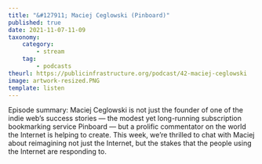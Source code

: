 ```yaml
---
title: "&#127911; Maciej Ceglowski (Pinboard)"
published: true
date: 2021-11-07-11-09
taxonomy:
    category:
        - stream
    tag:
        - podcasts
theurl: https://publicinfrastructure.org/podcast/42-maciej-ceglowski
image: artwork-resized.PNG
template: listen
---
```


Episode summary: Maciej Ceglowski is not just the founder of one of the indie web&rsquo;s success stories &mdash; the modest yet long-running subscription bookmarking service Pinboard &mdash; but a prolific commentator on the world the Internet is helping to create. This week, we&rsquo;re thrilled to chat with Maciej about reimagining not just the Internet, but the stakes that the people using the Internet are responding to.
